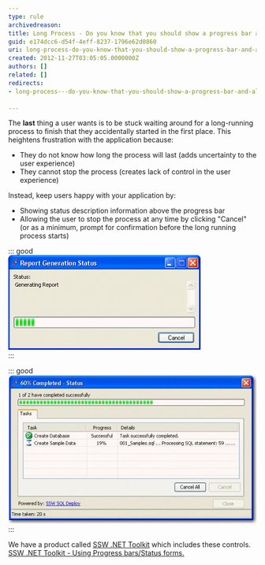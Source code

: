 ```yaml
---
type: rule
archivedreason: 
title: Long Process - Do you know that you should show a progress bar and allow users to cancel?
guid: e174dcc6-d54f-4eff-8237-1796e62d0860
uri: long-process-do-you-know-that-you-should-show-a-progress-bar-and-allow-users-to-cancel
created: 2012-11-27T03:05:05.0000000Z
authors: []
related: []
redirects:
- long-process---do-you-know-that-you-should-show-a-progress-bar-and-allow-users-to-cancel

---
```


The  **last** thing a user wants is to be stuck waiting around for a long-running process to finish that they accidentally started in the first place. This heightens frustration with the application because:

* They do not know how long the process will last (adds uncertainty to the user experience)
* They cannot stop the process (creates lack of control in the user experience)


<!--endintro-->

Instead, keep users happy with your application by:

* Showing status description information above the progress bar
* Allowing the user to stop the process at any time by clicking "Cancel" (or as a minimum, prompt for confirmation before the long running process starts)



::: good  
![Figure: Good Example - Progress Bar with description and Cancel Button](../../assets/AllowCancelAndShowProgressForLongRunningProcesses.gif)  
:::


::: good  
![Figure: Good Example - Progress Bar with description and status, and Cancel Button](../../assets/AllowCancelAndShowProgressForLongRunningProcesses2.jpg)  
:::

We have a product called [SSW .NET Toolkit](http://www.ssw.com.au/ssw/NETToolKit/) which includes these controls. [SSW .NET Toolkit - Using Progress bars/Status forms.](http://www.ssw.com.au/ssw/NETToolKit/08ProgressbarsStatusforms.aspx)
